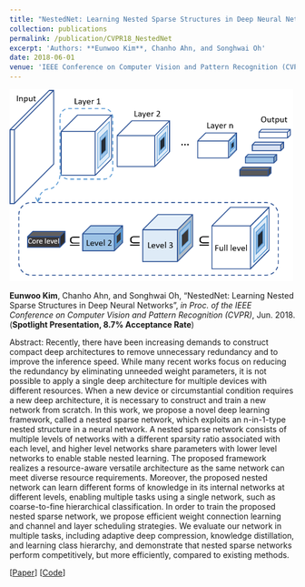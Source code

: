 ```yaml
---
title: "NestedNet: Learning Nested Sparse Structures in Deep Neural Networks"
collection: publications
permalink: /publication/CVPR18_NestedNet
excerpt: 'Authors: **Eunwoo Kim**, Chanho Ahn, and Songhwai Oh'
date: 2018-06-01
venue: 'IEEE Conference on Computer Vision and Pattern Recognition (CVPR)'
---
```

<img src='/images/nestednet.png' width="500">

**Eunwoo Kim**, Chanho Ahn, and Songhwai Oh, “NestedNet:  Learning Nested Sparse Structures in Deep Neural Networks”, *in Proc. of the IEEE Conference on Computer Vision and Pattern Recognition (CVPR)*, Jun. 2018.   (**Spotlight Presentation, 8.7% Acceptance Rate**)

Abstract: Recently, there have been increasing demands to construct compact deep architectures to remove unnecessary redundancy and to improve the inference speed. While many recent works focus on reducing the redundancy by eliminating unneeded weight parameters, it is not possible to apply a single deep architecture for multiple devices with different resources. When a new device or circumstantial condition requires a new deep architecture, it is necessary to construct and train a new network from scratch. In this work, we propose a novel deep learning framework, called a nested sparse network, which exploits an n-in-1-type nested structure in a neural network. A nested sparse network consists of multiple levels of networks with a different sparsity ratio associated with each level, and higher level networks share parameters with lower level networks to enable stable nested learning. The proposed framework realizes a resource-aware versatile architecture as the same network can meet diverse resource requirements. Moreover, the proposed nested network can learn different forms of knowledge in its internal networks at different levels, enabling multiple tasks using a single network, such as coarse-to-fine hierarchical classification. In order to train the proposed nested sparse network, we propose efficient weight connection learning and channel and layer scheduling strategies. We evaluate our network in multiple tasks, including adaptive deep compression, knowledge distillation, and learning class hierarchy, and demonstrate that nested sparse networks perform competitively, but more efficiently, compared to existing methods.

[[Paper](https://arxiv.org/abs/1712.03781)] [[Code](https://github.com/niceday15/nested-network-cifar100)]

